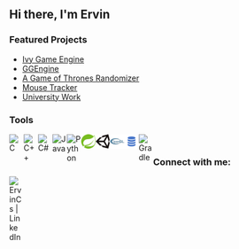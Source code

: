 ## Hi there, I'm Ervin

### Featured Projects
* <a href="https://github.com/ErvinCs/ivy-game-engine">     Ivy Game Engine </a>
* <a href="https://github.com/ErvinCs/GGEngine">            GGEngine </a>
* <a href="https://play.google.com/store/apps/details?id=com.dev.jackdaw.GoTRandomizer"> A Game of Thrones Randomizer </a>
* <a href="https://github.com/ErvinCs/mouse-tracker">       Mouse Tracker </a>
* <a href="https://github.com/ErvinCs/CSUBB">               University Work </a>
<!-- * <a href="https://github.com/ErvinCs/kb-gesture-detector"> Android Gesture Capture </a> -->

### Tools
<img align="left" alt="C" width="26px" src="https://raw.githubusercontent.com/jmnote/z-icons/master/svg/c.svg" />
<img align="left" alt="C++" width="26px" src="https://raw.githubusercontent.com/jmnote/z-icons/master/svg/cpp.svg" />
<img align="left" alt="C#" width="26px" src="https://raw.githubusercontent.com/jmnote/z-icons/master/svg/csharp.svg" />
<img align="left" alt="Java" width="26px" src="https://raw.githubusercontent.com/jmnote/z-icons/master/svg/java.svg" />
<img align="left" alt="Python" width="26px" src="https://raw.githubusercontent.com/jmnote/z-icons/master/svg/python.svg" />
<img align="left" alt="Spring" width="26px" src="https://github.com/devicons/devicon/blob/master/icons/spring/spring-original.svg" />
<img align="left" alt="Unity" width="26px" src="https://github.com/devicons/devicon/blob/master/icons/unity/unity-original.svg" />
<img align="left" alt="OpenGL" width="26px" src="https://github.com/devicons/devicon/blob/master/icons/opengl/opengl-original.svg" />
<img align="left" alt="SQL" width="26px" src="https://raw.githubusercontent.com/github/explore/80688e429a7d4ef2fca1e82350fe8e3517d3494d/topics/sql/sql.png" />
<img align="left" alt="Gradle" width="26px" src="https://github.com/simple-icons/simple-icons/blob/develop/icons/gradle.svg" />
<br/>

### Connect with me:
[<img align="left" alt="ErvinCs | LinkedIn" width="22px" src="https://cdn.jsdelivr.net/npm/simple-icons@v3/icons/linkedin.svg" />][linkedin]

[linkedin]: https://www.linkedin.com/in/cs-a-ervin/
